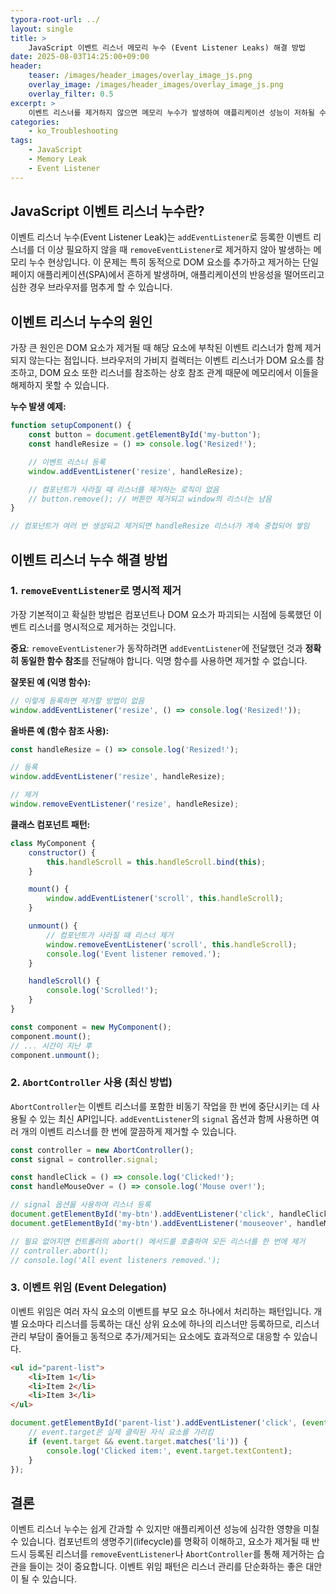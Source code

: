 ```yaml
---
typora-root-url: ../
layout: single
title: >
    JavaScript 이벤트 리스너 메모리 누수 (Event Listener Leaks) 해결 방법
date: 2025-08-03T14:25:00+09:00
header:
    teaser: /images/header_images/overlay_image_js.png
    overlay_image: /images/header_images/overlay_image_js.png
    overlay_filter: 0.5
excerpt: >
    이벤트 리스너를 제거하지 않으면 메모리 누수가 발생하여 애플리케이션 성능이 저하될 수 있습니다. 이 글에서는 JavaScript에서 이벤트 리스너 누수의 원인과 해결 방법을 알아봅니다.
categories:
    - ko_Troubleshooting
tags:
    - JavaScript
    - Memory Leak
    - Event Listener
---
```


## JavaScript 이벤트 리스너 누수란?

이벤트 리스너 누수(Event Listener Leak)는 `addEventListener`로 등록한 이벤트 리스너를 더 이상 필요하지 않을 때 `removeEventListener`로 제거하지 않아 발생하는 메모리 누수 현상입니다. 이 문제는 특히 동적으로 DOM 요소를 추가하고 제거하는 단일 페이지 애플리케이션(SPA)에서 흔하게 발생하며, 애플리케이션의 반응성을 떨어뜨리고 심한 경우 브라우저를 멈추게 할 수 있습니다.

## 이벤트 리스너 누수의 원인

가장 큰 원인은 DOM 요소가 제거될 때 해당 요소에 부착된 이벤트 리스너가 함께 제거되지 않는다는 점입니다. 브라우저의 가비지 컬렉터는 이벤트 리스너가 DOM 요소를 참조하고, DOM 요소 또한 리스너를 참조하는 상호 참조 관계 때문에 메모리에서 이들을 해제하지 못할 수 있습니다.

**누수 발생 예제:**
```javascript
function setupComponent() {
    const button = document.getElementById('my-button');
    const handleResize = () => console.log('Resized!');

    // 이벤트 리스너 등록
    window.addEventListener('resize', handleResize);

    // 컴포넌트가 사라질 때 리스너를 제거하는 로직이 없음
    // button.remove(); // 버튼만 제거되고 window의 리스너는 남음
}

// 컴포넌트가 여러 번 생성되고 제거되면 handleResize 리스너가 계속 중첩되어 쌓임
```

## 이벤트 리스너 누수 해결 방법

### 1. `removeEventListener`로 명시적 제거

가장 기본적이고 확실한 방법은 컴포넌트나 DOM 요소가 파괴되는 시점에 등록했던 이벤트 리스너를 명시적으로 제거하는 것입니다.

**중요**: `removeEventListener`가 동작하려면 `addEventListener`에 전달했던 것과 **정확히 동일한 함수 참조**를 전달해야 합니다. 익명 함수를 사용하면 제거할 수 없습니다.

**잘못된 예 (익명 함수):**
```javascript
// 이렇게 등록하면 제거할 방법이 없음
window.addEventListener('resize', () => console.log('Resized!'));
```

**올바른 예 (함수 참조 사용):**
```javascript
const handleResize = () => console.log('Resized!');

// 등록
window.addEventListener('resize', handleResize);

// 제거
window.removeEventListener('resize', handleResize);
```

**클래스 컴포넌트 패턴:**
```javascript
class MyComponent {
    constructor() {
        this.handleScroll = this.handleScroll.bind(this);
    }

    mount() {
        window.addEventListener('scroll', this.handleScroll);
    }

    unmount() {
        // 컴포넌트가 사라질 때 리스너 제거
        window.removeEventListener('scroll', this.handleScroll);
        console.log('Event listener removed.');
    }

    handleScroll() {
        console.log('Scrolled!');
    }
}

const component = new MyComponent();
component.mount();
// ... 시간이 지난 후
component.unmount();
```

### 2. `AbortController` 사용 (최신 방법)

`AbortController`는 이벤트 리스너를 포함한 비동기 작업을 한 번에 중단시키는 데 사용될 수 있는 최신 API입니다. `addEventListener`의 `signal` 옵션과 함께 사용하면 여러 개의 이벤트 리스너를 한 번에 깔끔하게 제거할 수 있습니다.

```javascript
const controller = new AbortController();
const signal = controller.signal;

const handleClick = () => console.log('Clicked!');
const handleMouseOver = () => console.log('Mouse over!');

// signal 옵션을 사용하여 리스너 등록
document.getElementById('my-btn').addEventListener('click', handleClick, { signal });
document.getElementById('my-btn').addEventListener('mouseover', handleMouseOver, { signal });

// 필요 없어지면 컨트롤러의 abort() 메서드를 호출하여 모든 리스너를 한 번에 제거
// controller.abort();
// console.log('All event listeners removed.');
```

### 3. 이벤트 위임 (Event Delegation)

이벤트 위임은 여러 자식 요소의 이벤트를 부모 요소 하나에서 처리하는 패턴입니다. 개별 요소마다 리스너를 등록하는 대신 상위 요소에 하나의 리스너만 등록하므로, 리스너 관리 부담이 줄어들고 동적으로 추가/제거되는 요소에도 효과적으로 대응할 수 있습니다.

```html
<ul id="parent-list">
    <li>Item 1</li>
    <li>Item 2</li>
    <li>Item 3</li>
</ul>
```
```javascript
document.getElementById('parent-list').addEventListener('click', (event) => {
    // event.target은 실제 클릭된 자식 요소를 가리킴
    if (event.target && event.target.matches('li')) {
        console.log('Clicked item:', event.target.textContent);
    }
});
```

## 결론

이벤트 리스너 누수는 쉽게 간과할 수 있지만 애플리케이션 성능에 심각한 영향을 미칠 수 있습니다. 컴포넌트의 생명주기(lifecycle)를 명확히 이해하고, 요소가 제거될 때 반드시 등록된 리스너를 `removeEventListener`나 `AbortController`를 통해 제거하는 습관을 들이는 것이 중요합니다. 이벤트 위임 패턴은 리스너 관리를 단순화하는 좋은 대안이 될 수 있습니다.

